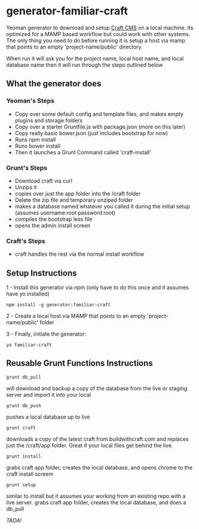 # generator-familiar-craft

Yeoman generator to download and setup [Craft CMS](http://buildwithcraft.com/) on a local machine.  Its optimized for a MAMP based workflow but could work with other systems.  The only thing you need to do before running it is setup a host via mamp that points to an empty 'project-name/public' directory

When run it will ask you for the project name, local host name, and local database name then it will run through the steps outlined below

## What the generator does

### Yeoman's Steps

* Copy over some default config and template files, and makes empty plugins and storage folders
* Copy over a starter Gruntfile.js with package.json (more on this later)
* Copy really basic bower.json (just includes bootstrap for now)
* Runs npm install
* Runs bower install
* Then it launches a Grunt Command called 'craft-install'

### Grunt's Steps
* Download craft via curl
* Unzips it
* copies over just the app folder into the /craft folder
* Delete the zip file and temporary unziped folder
* makes a database named whatever you called it during the initial setup (assumes username:root password:root)
* compiles the bootstrap less file
* opens the admin install screen

### Craft's Steps
* craft handles the rest via the normal install workflow

## Setup Instructions

1 - Install this generator via npm (only have to do this once and it assumes have yo installed)

```
npm install -g generator-familiar-craft
```

2 - Create a local host via MAMP that points to an empty 'project-name/public' folder

3 - Finally, initiate the generator:

```
yo familiar-craft
```

## Reusable Grunt Functions Instructions

```
grunt db_pull
```

will download and backup a copy of the database from the live or staging server and import it into your local

```
grunt db_push
```

pushes a local database up to live

```
grunt craft
```

downloads a copy of the latest craft from buildwithcraft.com and replaces just the /craft/app folder.  Great if your local files get behind the live.

```
grunt install
```

grabs craft app folder, creates the local database, and opens chrome to the craft install screem

```
grunt setup
```

similar to install but it assumes your working from an existing repo with a live server.  grabs craft app folder, creates the local database, and does a db_pull 


*TADA!*
